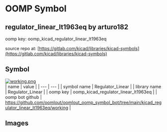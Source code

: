 # OOMP Symbol  
## regulator_linear_lt1963eq  by arturo182  
  
oomp key: oomp_kicad_regulator_linear_lt1963eq  
  
source repo at: [https://gitlab.com/kicad/libraries/kicad-symbols](https://gitlab.com/kicad/libraries/kicad-symbols)  
## Symbol  
  
[![working.png](working_600.png)](working.png)  
| name | value | 
| --- | --- | 
| symbol name | Regulator_Linear | 
| library name | Regulator_Linear | 
| oomp key | oomp_kicad_regulator_linear_lt1963eq | 
| oomp bot github | https://github.com/oomlout/oomlout_oomp_symbol_bot/tree/main/kicad_regulator_linear_lt1963eq/working | 
## Images  
